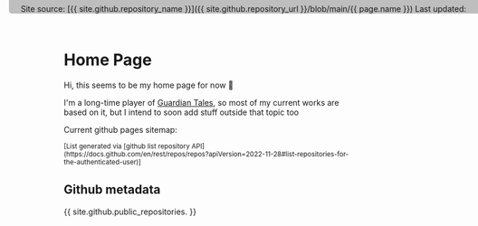 <script>{% include_relative script.js %}</script>

# Home Page
Hi, this seems to be my home page for now 🙂

I'm a long-time player of [Guardian Tales](https://guardian-tales.fandom.com/wiki/), so most of my current works are based on it, but I intend to soon add stuff outside that topic too

Current github pages sitemap:

<ul class="gh-pages-list">
    <!-- script output -->
</ul>


<small markdown="1">
[List generated via [github list repository API](https://docs.github.com/en/rest/repos/repos?apiVersion=2022-11-28#list-repositories-for-the-authenticated-user)]
</small>

<div markdown="1" style="
	position: fixed;
	top: 0;
	right: 0;
	padding: 0.5em 1.5em 0 1.5em;
	border-bottom-left-radius: 5px;
	backdrop-filter: invert(0.25);">
Site source: [{{ site.github.repository_name }}]({{ site.github.repository_url }}/blob/main/{{ page.name }})  
Last updated: 
</div>

## Github metadata

{{ site.github.public_repositories. }}

